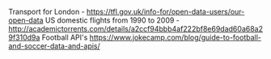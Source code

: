 Transport for London - https://tfl.gov.uk/info-for/open-data-users/our-open-data
US domestic flights from 1990 to 2009 - http://academictorrents.com/details/a2ccf94bbb4af222bf8e69dad60a68a29f310d9a
Football API's https://www.jokecamp.com/blog/guide-to-football-and-soccer-data-and-apis/
